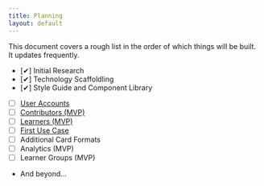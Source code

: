```yaml
---
title: Planning
layout: default
---
```


This document covers a rough list in the order of which things will be built. It updates frequently.

- [✔] Initial Research
- [✔] Technology Scaffoldling
- [✔] Style Guide and Component Library
- [ ] [User Accounts](/f_planning/user_accounts)
- [ ] [Contributors (MVP)](/f_planning/contributors_mvp)
- [ ] [Learners (MVP)](/f_planning/learners_mvp)
- [ ] [First Use Case](/f_planning/first_use_case)
- [ ] Additional Card Formats
- [ ] Analytics (MVP)
- [ ] Learner Groups (MVP)
- And beyond...
